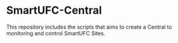 # SmartUFC-Central
This repository includes the scripts that aims to create a Central to monitoring and control SmartUFC Sites.
